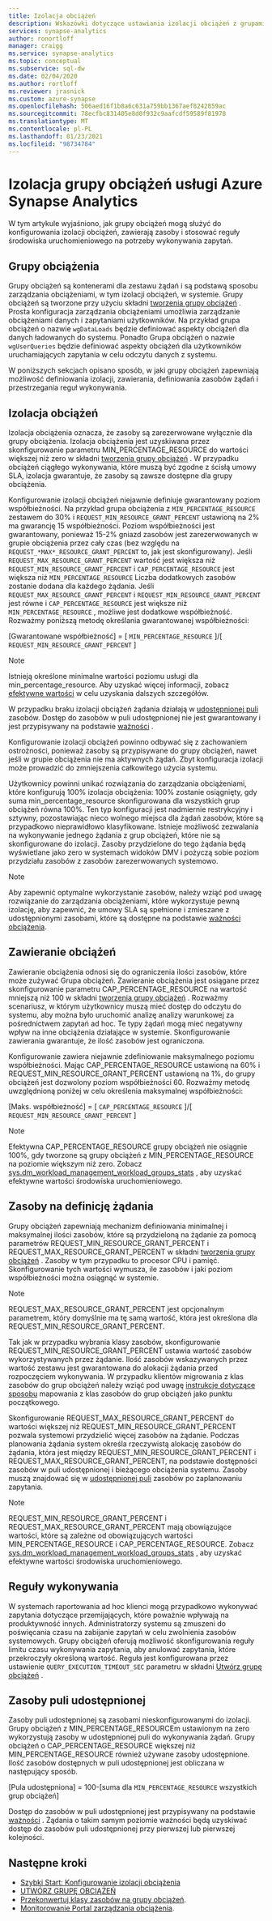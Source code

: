 ```yaml
---
title: Izolacja obciążeń
description: Wskazówki dotyczące ustawiania izolacji obciążeń z grupami obciążeń w usłudze Azure Synapse Analytics.
services: synapse-analytics
author: ronortloff
manager: craigg
ms.service: synapse-analytics
ms.topic: conceptual
ms.subservice: sql-dw
ms.date: 02/04/2020
ms.author: rortloff
ms.reviewer: jrasnick
ms.custom: azure-synapse
ms.openlocfilehash: 506aed16f1b8a6c631a759bb1367aef8242859ac
ms.sourcegitcommit: 78ecfbc831405e8d0f932c9aafcdf59589f81978
ms.translationtype: MT
ms.contentlocale: pl-PL
ms.lasthandoff: 01/23/2021
ms.locfileid: "98734784"
---
```

# <a name="azure-synapse-analytics-workload-group-isolation"></a>Izolacja grupy obciążeń usługi Azure Synapse Analytics

W tym artykule wyjaśniono, jak grupy obciążeń mogą służyć do konfigurowania izolacji obciążeń, zawierają zasoby i stosować reguły środowiska uruchomieniowego na potrzeby wykonywania zapytań.

## <a name="workload-groups"></a>Grupy obciążenia

Grupy obciążeń są kontenerami dla zestawu żądań i są podstawą sposobu zarządzania obciążeniami, w tym izolacji obciążeń, w systemie.  Grupy obciążeń są tworzone przy użyciu składni [tworzenia grupy obciążeń](/sql/t-sql/statements/create-workload-group-transact-sql?toc=/azure/synapse-analytics/sql-data-warehouse/toc.json&bc=/azure/synapse-analytics/sql-data-warehouse/breadcrumb/toc.json&view=azure-sqldw-latest&preserve-view=true) .  Prosta konfiguracja zarządzania obciążeniami umożliwia zarządzanie obciążeniami danych i zapytaniami użytkowników.  Na przykład grupa obciążeń o nazwie `wgDataLoads` będzie definiować aspekty obciążeń dla danych ładowanych do systemu. Ponadto Grupa obciążeń o nazwie `wgUserQueries` będzie definiować aspekty obciążeń dla użytkowników uruchamiających zapytania w celu odczytu danych z systemu.

W poniższych sekcjach opisano sposób, w jaki grupy obciążeń zapewniają możliwość definiowania izolacji, zawierania, definiowania zasobów żądań i przestrzegania reguł wykonywania.

## <a name="workload-isolation"></a>Izolacja obciążeń

Izolacja obciążenia oznacza, że zasoby są zarezerwowane wyłącznie dla grupy obciążenia.  Izolacja obciążenia jest uzyskiwana przez skonfigurowanie parametru MIN_PERCENTAGE_RESOURCE do wartości większej niż zero w składni [tworzenia grupy obciążeń](/sql/t-sql/statements/create-workload-group-transact-sql?toc=/azure/synapse-analytics/sql-data-warehouse/toc.json&bc=/azure/synapse-analytics/sql-data-warehouse/breadcrumb/toc.json&view=azure-sqldw-latest&preserve-view=true) .  W przypadku obciążeń ciągłego wykonywania, które muszą być zgodne z ścisłą umowy SLA, izolacja gwarantuje, że zasoby są zawsze dostępne dla grupy obciążenia.

Konfigurowanie izolacji obciążeń niejawnie definiuje gwarantowany poziom współbieżności. Na przykład grupa obciążenia z `MIN_PERCENTAGE_RESOURCE` zestawem do 30% i `REQUEST_MIN_RESOURCE_GRANT_PERCENT` ustawioną na 2% ma gwarancję 15 współbieżności.  Poziom współbieżności jest gwarantowany, ponieważ 15-2% gniazd zasobów jest zarezerwowanych w grupie obciążenia przez cały czas (bez względu na `REQUEST_*MAX*_RESOURCE_GRANT_PERCENT` to, jak jest skonfigurowany).  Jeśli `REQUEST_MAX_RESOURCE_GRANT_PERCENT` wartość jest większa niż `REQUEST_MIN_RESOURCE_GRANT_PERCENT` i `CAP_PERCENTAGE_RESOURCE` jest większa niż `MIN_PERCENTAGE_RESOURCE` Liczba dodatkowych zasobów zostanie dodana dla każdego żądania.  Jeśli `REQUEST_MAX_RESOURCE_GRANT_PERCENT` i `REQUEST_MIN_RESOURCE_GRANT_PERCENT` jest równe i `CAP_PERCENTAGE_RESOURCE` jest większe niż `MIN_PERCENTAGE_RESOURCE` , możliwe jest dodatkowe współbieżność.  Rozważmy poniższą metodę określania gwarantowanej współbieżności:

[Gwarantowane współbieżność] = [ `MIN_PERCENTAGE_RESOURCE` ]/[ `REQUEST_MIN_RESOURCE_GRANT_PERCENT` ]

> [!NOTE]
> Istnieją określone minimalne wartości poziomu usługi dla min_percentage_resource.  Aby uzyskać więcej informacji, zobacz [efektywne wartości](/sql/t-sql/statements/create-workload-group-transact-sql?toc=/azure/synapse-analytics/sql-data-warehouse/toc.json&bc=/azure/synapse-analytics/sql-data-warehouse/breadcrumb/toc.json?view=azure-sqldw-latest&preserve-view=true#effective-values) w celu uzyskania dalszych szczegółów.

W przypadku braku izolacji obciążeń żądania działają w [udostępnionej puli](#shared-pool-resources) zasobów.  Dostęp do zasobów w puli udostępnionej nie jest gwarantowany i jest przypisywany na podstawie [ważności](sql-data-warehouse-workload-importance.md) .

Konfigurowanie izolacji obciążeń powinno odbywać się z zachowaniem ostrożności, ponieważ zasoby są przypisywane do grupy obciążeń, nawet jeśli w grupie obciążenia nie ma aktywnych żądań. Zbyt konfiguracja izolacji może prowadzić do zmniejszenia całkowitego użycia systemu.

Użytkownicy powinni unikać rozwiązania do zarządzania obciążeniami, które konfigurują 100% izolacja obciążenia: 100% zostanie osiągnięty, gdy suma min_percentage_resource skonfigurowana dla wszystkich grup obciążeń równa 100%.  Ten typ konfiguracji jest nadmiernie restrykcyjny i sztywny, pozostawiając nieco wolnego miejsca dla żądań zasobów, które są przypadkowo nieprawidłowo klasyfikowane. Istnieje możliwość zezwalania na wykonywanie jednego żądania z grup obciążeń, które nie są skonfigurowane do izolacji. Zasoby przydzielone do tego żądania będą wyświetlane jako zero w systemach widoków DMV i pożyczą sobie poziom przydziału zasobów z zasobów zarezerwowanych systemowo.

> [!NOTE]
> Aby zapewnić optymalne wykorzystanie zasobów, należy wziąć pod uwagę rozwiązanie do zarządzania obciążeniami, które wykorzystuje pewną izolację, aby zapewnić, że umowy SLA są spełnione i zmieszane z udostępnionymi zasobami, które są dostępne na podstawie [ważności obciążenia](sql-data-warehouse-workload-importance.md).

## <a name="workload-containment"></a>Zawieranie obciążeń

Zawieranie obciążenia odnosi się do ograniczenia ilości zasobów, które może zużywać Grupa obciążeń.  Zawieranie obciążenia jest osiągane przez skonfigurowanie parametru CAP_PERCENTAGE_RESOURCE na wartość mniejszą niż 100 w składni [tworzenia grupy obciążeń](/sql/t-sql/statements/create-workload-group-transact-sql?toc=/azure/synapse-analytics/sql-data-warehouse/toc.json&bc=/azure/synapse-analytics/sql-data-warehouse/breadcrumb/toc.json&view=azure-sqldw-latest&preserve-view=true)  .  Rozważmy scenariusz, w którym użytkownicy muszą mieć dostęp do odczytu do systemu, aby można było uruchomić analizę analizy warunkowej za pośrednictwem zapytań ad hoc.  Te typy żądań mogą mieć negatywny wpływ na inne obciążenia działające w systemie.  Skonfigurowanie zawierania gwarantuje, że ilość zasobów jest ograniczona.

Konfigurowanie zawiera niejawnie zdefiniowanie maksymalnego poziomu współbieżności.  Mając CAP_PERCENTAGE_RESOURCE ustawioną na 60% i REQUEST_MIN_RESOURCE_GRANT_PERCENT ustawioną na 1%, do grupy obciążeń jest dozwolony poziom współbieżności 60.  Rozważmy metodę uwzględnioną poniżej w celu określenia maksymalnej współbieżności:

[Maks. współbieżność] = [ `CAP_PERCENTAGE_RESOURCE` ]/[ `REQUEST_MIN_RESOURCE_GRANT_PERCENT` ]

> [!NOTE]
> Efektywna CAP_PERCENTAGE_RESOURCE grupy obciążeń nie osiągnie 100%, gdy tworzone są grupy obciążeń z MIN_PERCENTAGE_RESOURCE na poziomie większym niż zero.  Zobacz [sys.dm_workload_management_workload_groups_stats](/sql/relational-databases/system-dynamic-management-views/sys-dm-workload-management-workload-group-stats-transact-sql?toc=/azure/synapse-analytics/sql-data-warehouse/toc.json&bc=/azure/synapse-analytics/sql-data-warehouse/breadcrumb/toc.json&view=azure-sqldw-latest&preserve-view=true) , aby uzyskać efektywne wartości środowiska uruchomieniowego.

## <a name="resources-per-request-definition"></a>Zasoby na definicję żądania

Grupy obciążeń zapewniają mechanizm definiowania minimalnej i maksymalnej ilości zasobów, które są przydzieloną na żądanie za pomocą parametrów REQUEST_MIN_RESOURCE_GRANT_PERCENT i REQUEST_MAX_RESOURCE_GRANT_PERCENT w składni [tworzenia grupy obciążeń](/sql/t-sql/statements/create-workload-group-transact-sql?toc=/azure/synapse-analytics/sql-data-warehouse/toc.json&bc=/azure/synapse-analytics/sql-data-warehouse/breadcrumb/toc.json&view=azure-sqldw-latest&preserve-view=true) .  Zasoby w tym przypadku to procesor CPU i pamięć.  Skonfigurowanie tych wartości wymusza, ile zasobów i jaki poziom współbieżności można osiągnąć w systemie.

> [!NOTE]
> REQUEST_MAX_RESOURCE_GRANT_PERCENT jest opcjonalnym parametrem, który domyślnie ma tę samą wartość, która jest określona dla REQUEST_MIN_RESOURCE_GRANT_PERCENT.

Tak jak w przypadku wybrania klasy zasobów, skonfigurowanie REQUEST_MIN_RESOURCE_GRANT_PERCENT ustawia wartość zasobów wykorzystywanych przez żądanie.  Ilość zasobów wskazywanych przez wartość zestawu jest gwarantowana do alokacji żądania przed rozpoczęciem wykonywania.  W przypadku klientów migrowania z klas zasobów do grup obciążeń należy wziąć pod uwagę [instrukcje dotyczące sposobu](sql-data-warehouse-how-to-convert-resource-classes-workload-groups.md) mapowania z klas zasobów do grup obciążeń jako punktu początkowego.

Skonfigurowanie REQUEST_MAX_RESOURCE_GRANT_PERCENT do wartości większej niż REQUEST_MIN_RESOURCE_GRANT_PERCENT pozwala systemowi przydzielić więcej zasobów na żądanie.  Podczas planowania żądania system określa rzeczywistą alokację zasobów do żądania, która jest między REQUEST_MIN_RESOURCE_GRANT_PERCENT i REQUEST_MAX_RESOURCE_GRANT_PERCENT, na podstawie dostępności zasobów w puli udostępnionej i bieżącego obciążenia systemu.  Zasoby muszą znajdować się w [udostępnionej puli](#shared-pool-resources) zasobów po zaplanowaniu zapytania.  

> [!NOTE]
> REQUEST_MIN_RESOURCE_GRANT_PERCENT i REQUEST_MAX_RESOURCE_GRANT_PERCENT mają obowiązujące wartości, które są zależne od obowiązujących wartości MIN_PERCENTAGE_RESOURCE i CAP_PERCENTAGE_RESOURCE.  Zobacz [sys.dm_workload_management_workload_groups_stats](/sql/relational-databases/system-dynamic-management-views/sys-dm-workload-management-workload-group-stats-transact-sql?toc=/azure/synapse-analytics/sql-data-warehouse/toc.json&bc=/azure/synapse-analytics/sql-data-warehouse/breadcrumb/toc.json&view=azure-sqldw-latest&preserve-view=true) , aby uzyskać efektywne wartości środowiska uruchomieniowego.

## <a name="execution-rules"></a>Reguły wykonywania

W systemach raportowania ad hoc klienci mogą przypadkowo wykonywać zapytania dotyczące przemijających, które poważnie wpływają na produktywność innych.  Administratorzy systemu są zmuszeni do poświęcania czasu na zabijanie zapytań w celu zwolnienia zasobów systemowych.  Grupy obciążeń oferują możliwość skonfigurowania reguły limitu czasu wykonywania zapytania, aby anulować zapytania, które przekroczyły określoną wartość.  Reguła jest konfigurowana przez ustawienie `QUERY_EXECUTION_TIMEOUT_SEC` parametru w składni [Utwórz grupę obciążeń](/sql/t-sql/statements/create-workload-group-transact-sql?toc=/azure/synapse-analytics/sql-data-warehouse/toc.json&bc=/azure/synapse-analytics/sql-data-warehouse/breadcrumb/toc.json&view=azure-sqldw-latest&preserve-view=true) .

## <a name="shared-pool-resources"></a>Zasoby puli udostępnionej

Zasoby puli udostępnionej są zasobami nieskonfigurowanymi do izolacji.  Grupy obciążeń z MIN_PERCENTAGE_RESOURCEm ustawionym na zero wykorzystują zasoby w udostępnionej puli do wykonywania żądań.  Grupy obciążeń o CAP_PERCENTAGE_RESOURCE większej niż MIN_PERCENTAGE_RESOURCE również używane zasoby udostępnione.  Ilość zasobów dostępnych w puli udostępnionej jest obliczana w następujący sposób.

[Pula udostępniona] = 100-[suma dla `MIN_PERCENTAGE_RESOURCE` wszystkich grup obciążeń]

Dostęp do zasobów w puli udostępnionej jest przypisywany na podstawie [ważności](sql-data-warehouse-workload-importance.md) .  Żądania o takim samym poziomie ważności będą uzyskiwać dostęp do zasobów puli udostępnionej przy pierwszej lub pierwszej kolejności.

## <a name="next-steps"></a>Następne kroki

- [Szybki Start: Konfigurowanie izolacji obciążenia](quickstart-configure-workload-isolation-tsql.md)
- [UTWÓRZ GRUPĘ OBCIĄŻEŃ](/sql/t-sql/statements/create-workload-group-transact-sql?toc=/azure/synapse-analytics/sql-data-warehouse/toc.json&bc=/azure/synapse-analytics/sql-data-warehouse/breadcrumb/toc.json&view=azure-sqldw-latest&preserve-view=true)
- [Przekonwertuj klasy zasobów na grupy obciążeń](sql-data-warehouse-how-to-convert-resource-classes-workload-groups.md).
- [Monitorowanie Portal zarządzania obciążenia](sql-data-warehouse-workload-management-portal-monitor.md).  
